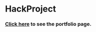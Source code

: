 # HackProject
<h3><a href="https://pomaio.github.io/HackProject/dist/HackProject/">Click here</a> to see the portfolio page.</h3>
